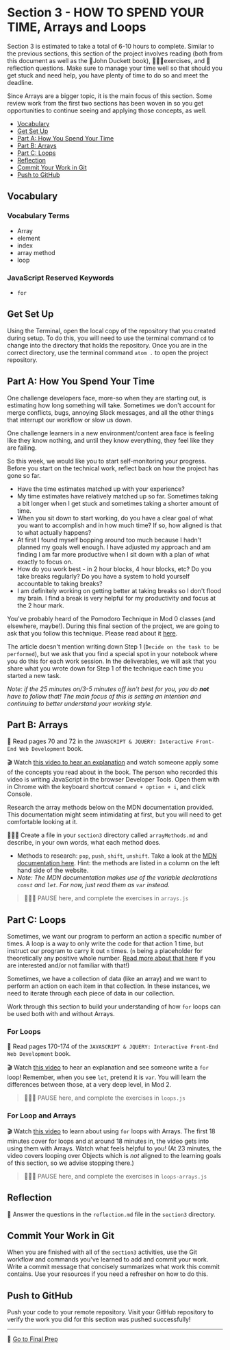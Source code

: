 # Section 3 - HOW TO SPEND YOUR TIME, Arrays and Loops

Section 3 is estimated to take a total of 6-10 hours to complete. Similar to the previous sections, this section of the project involves reading (both from this document as well as the 📒John Duckett book), 👩🏻‍💻exercises, and 📝reflection questions. Make sure to manage your time well so that should you get stuck and need help, you have plenty of time to do so and meet the deadline.

Since Arrays are a bigger topic, it is the main focus of this section. Some review work from the first two sections has been woven in so you get opportunities to continue seeing and applying those concepts, as well.

- [Vocabulary](#vocabulary)
- [Get Set Up](#get-set-up)
- [Part A: How You Spend Your Time](#part-a-how-you-spend-your-time)
- [Part B: Arrays](#part-b-arrays)
- [Part C: Loops](#part-c-loops)
- [Reflection](#reflection)
- [Commit Your Work in Git](#commit-your-work-in-git)
- [Push to GitHub](#push-to-github)

## Vocabulary

### Vocabulary Terms

- Array
- element
- index
- array method
- loop

### JavaScript Reserved Keywords

- `for`

## Get Set Up

Using the Terminal, open the local copy of the repository that you created during setup.  To do this, you will need to use the terminal command `cd` to change into the directory that holds the repository. Once you are in the correct directory, use the terminal command `atom .` to open the project repository.

## Part A: How You Spend Your Time

One challenge developers face, more-so when they are starting out, is estimating how long something will take. Sometimes we don't account for merge conflicts, bugs, annoying Slack messages, and all the other things that interrupt our workflow or slow us down.

One challenge learners in a new environment/content area face is feeling like they know nothing, and until they know everything, they feel like they are failing.

So this week, we would like you to start self-monitoring your progress. Before you start on the technical work, reflect back on how the project has gone so far.

- Have the time estimates matched up with your experience?
- My time estimates have relatively matched up so far. Sometimes taking a bit longer when I get stuck and sometimes taking a shorter amount of time.
- When you sit down to start working, do you have a clear goal of what you want to accomplish and in how much time? If so, how aligned is that to what actually happens?
- At first I found myself bopping around too much because I hadn't planned my goals well enough. I have adjusted my approach and am finding I am far more productive when I sit down with a plan of what exactly to focus on.
- How do you work best - in 2 hour blocks, 4 hour blocks, etc? Do you take breaks regularly? Do you have a system to hold yourself accountable to taking breaks?
- I am definitely working on getting better at taking breaks so I don't flood my brain. I find a break is very helpful for my productivity and focus at the 2 hour mark.

You've probably heard of the Pomodoro Technique in Mod 0 classes (and elsewhere, maybe!). During this final section of the project, we are going to ask that you follow this technique. Please read about it [here](https://www.dovico.com/blog/2020/08/26/the-pomodoro-technique-how-to-manage-your-work-time-and-flow-the-easy-way/).

The article doesn't mention writing down Step 1 (`Decide on the task to be performed`), but we ask that you find a special spot in your notebook where you do this for each work session. In the deliverables, we will ask that you share what you wrote down for Step 1 of the technique each time you started a new task.

_Note: if the 25 minutes on/3-5 minutes off isn't best for you, you do **not** have to follow that! The main focus of this is setting an intention and continuing to better understand your working style._

## Part B: Arrays

📒 Read pages 70 and 72 in the `JAVASCRIPT & JQUERY: Interactive Front-End Web Development` book.

🎬 Watch [this video to hear an explanation](https://www.youtube.com/watch?v=EUnV-fCY0Pc) and watch someone apply some of the concepts you read about in the book. The person who recorded this video is writing JavaScript in the browser Developer Tools. Open them with in Chrome with the keyboard shortcut `command + option + i`, and click Console.

Research the array methods below on the MDN documentation provided. This documentation might seem intimidating at first, but you will need to get comfortable looking at it.

👩🏻‍💻 Create a file in your `section3` directory called `arrayMethods.md` and describe, in your own words, what each method does.

* Methods to research: `pop`, `push`, `shift`, `unshift`. Take a look at the [MDN documentation here](https://developer.mozilla.org/en-US/docs/Web/JavaScript/Reference/Global_Objects/Array). Hint: the methods are listed in a column on the left hand side of the website.
* _Note: The MDN documentation makes use of the variable declarations `const` and `let`. For now, just read them as `var` instead._

> 👩🏻‍💻 PAUSE here, and complete the exercises in `arrays.js`

## Part C: Loops

Sometimes, we want our program to perform an action a specific number of times. A loop is a way to only write the code for that action 1 time, but instruct our program to carry it out `n` times. (`n` being a placeholder for theoretically any positive whole number. [Read more about that here](https://www.quora.com/What-is-the-meaning-of-the-n-symbol-in-math) if you are interested and/or not familiar with that!)

Sometimes, we have a collection of data (like an array) and we want to perform an action on each item in that collection. In these instances, we need to iterate through each piece of data in our collection.

Work through this section to build your understanding of how `for` loops can be used both with and without Arrays.

### For Loops

📒 Read pages 170-174 of the `JAVASCRIPT & JQUERY: Interactive Front-End Web Development` book.

🎬 Watch [this video](https://www.youtube.com/watch?v=s9wW2PpJsmQ) to hear an explanation and see someone write a `for` loop! Remember, when you see `let`, pretend it is `var`. You will learn the differences between those, at a very deep level, in Mod 2.

> 👩🏻‍💻 PAUSE here, and complete the exercises in `loops.js`

### For Loop and Arrays

🎬 Watch [this video](https://www.youtube.com/watch?v=BxFi7vVZx4s) to learn about using `for` loops with Arrays. The first 18 minutes cover for loops and at around 18 minutes in, the video gets into using them with Arrays. Watch what feels helpful to you! (At 23 minutes, the video covers looping over Objects which is _not_ aligned to the learning goals of this section, so we advise stopping there.)

> 👩🏻‍💻 PAUSE here, and complete the exercises in `loops-arrays.js`

## Reflection

📝 Answer the questions in the `reflection.md` file in the `section3` directory.

## Commit Your Work in Git

When you are finished with all of the `section3` activities, use the Git workflow and commands you've learned to add and commit your work. Write a commit message that concisely summarizes what work this commit contains. Use your resources if you need a refresher on how to do this.

## Push to GitHub

Push your code to your remote repository. Visit your GitHub repository to verify the work you did for this section was pushed successfully!

***

🚀 [Go to Final Prep](../finalPrep)

